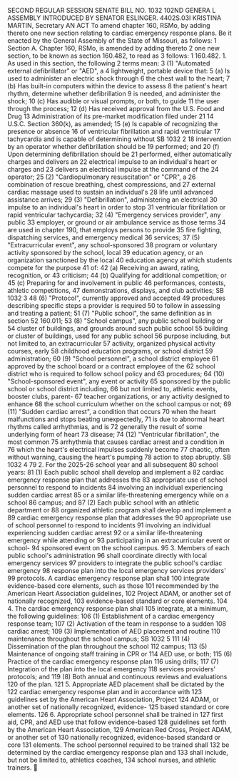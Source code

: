 SECOND REGULAR SESSION
SENATE BILL NO. 1032
102ND GENERA L ASSEMBLY
INTRODUCED BY SENATOR ESLINGER.
4402S.03I KRISTINA MARTIN, Secretary
AN ACT
To amend chapter 160, RSMo, by adding thereto one new section relating to cardiac emergency
response plans.
Be it enacted by the General Assembly of the State of Missouri, as follows:
1 Section A. Chapter 160, RSMo, is amended by adding thereto
2 one new section, to be known as section 160.482, to read as
3 follows:
1 160.482. 1. As used in this section, the following
2 terms mean:
3 (1) "Automated external defibrillator" or "AED", a
4 lightweight, portable device that:
5 (a) Is used to administer an electric shock through
6 the chest wall to the heart;
7 (b) Has built-in computers within the device to assess
8 the patient's heart rhythm, determine whether defibrillation
9 is needed, and administer the shock;
10 (c) Has audible or visual prompts, or both, to guide
11 the user through the process;
12 (d) Has received approval from the U.S. Food and Drug
13 Administration of its pre-market modification filed under 21
14 U.S.C. Section 360(k), as amended;
15 (e) Is capable of recognizing the presence or absence
16 of ventricular fibrillation and rapid ventricular
17 tachycardia and is capable of determining without
SB 1032 2
18 intervention by an operator whether defibrillation should be
19 performed; and
20 (f) Upon determining defibrillation should be
21 performed, either automatically charges and delivers an
22 electrical impulse to an individual's heart or charges and
23 delivers an electrical impulse at the command of the
24 operator;
25 (2) "Cardiopulmonary resuscitation" or "CPR", a
26 combination of rescue breathing, chest compressions, and
27 external cardiac massage used to sustain an individual's
28 life until advanced assistance arrives;
29 (3) "Defibrillation", administering an electrical
30 impulse to an individual's heart in order to stop
31 ventricular fibrillation or rapid ventricular tachycardia;
32 (4) "Emergency services provider", any public
33 employer, or ground or air ambulance service as those terms
34 are used in chapter 190, that employs persons to provide
35 fire fighting, dispatching services, and emergency medical
36 services;
37 (5) "Extracurricular event", any school-sponsored
38 program or voluntary activity sponsored by the school, local
39 education agency, or an organization sanctioned by the local
40 education agency at which students compete for the purpose
41 of:
42 (a) Receiving an award, rating, recognition, or
43 criticism;
44 (b) Qualifying for additional competition; or
45 (c) Preparing for and involvement in public
46 performances, contests, athletic competitions,
47 demonstrations, displays, and club activities;
SB 1032 3
48 (6) "Protocol", currently approved and accepted
49 procedures describing specific steps a provider is required
50 to follow in assessing and treating a patient;
51 (7) "Public school", the same definition as in section
52 160.011;
53 (8) "School campus", any public school building or
54 cluster of buildings, and grounds around such public school
55 building or cluster of buildings, used for any public school
56 purpose including, but not limited to, an extracurricular
57 activity, organized physical activity courses, early
58 childhood education programs, or school district
59 administration;
60 (9) "School personnel", a school district employee
61 approved by the school board or a contract employee of the
62 school district who is required to follow school policy and
63 procedures;
64 (10) "School-sponsored event", any event or activity
65 sponsored by the public school or school district including,
66 but not limited to, athletic events, booster clubs, parent-
67 teacher organizations, or any activity designed to enhance
68 the school curriculum whether on the school campus or not;
69 (11) "Sudden cardiac arrest", a condition that occurs
70 when the heart malfunctions and stops beating unexpectedly,
71 is due to abnormal heart rhythms called arrhythmias, and is
72 generally the result of some underlying form of heart
73 disease;
74 (12) "Ventricular fibrillation", the most common
75 arrhythmia that causes cardiac arrest and a condition in
76 which the heart's electrical impulses suddenly become
77 chaotic, often without warning, causing the heart's pumping
78 action to stop abruptly.
SB 1032 4
79 2. For the 2025-26 school year and all subsequent
80 school years:
81 (1) Each public school shall develop and implement a
82 cardiac emergency response plan that addresses the
83 appropriate use of school personnel to respond to incidents
84 involving an individual experiencing sudden cardiac arrest
85 or a similar life-threatening emergency while on a school
86 campus; and
87 (2) Each public school with an athletic department or
88 organized athletic program shall develop and implement a
89 cardiac emergency response plan that addresses the
90 appropriate use of school personnel to respond to incidents
91 involving an individual experiencing sudden cardiac arrest
92 or a similar life-threatening emergency while attending or
93 participating in an extracurricular event or school-
94 sponsored event on the school campus.
95 3. Members of each public school's administration
96 shall coordinate directly with local emergency services
97 providers to integrate the public school's cardiac emergency
98 response plan into the local emergency services providers'
99 protocols. A cardiac emergency response plan shall
100 integrate evidence-based core elements, such as those
101 recommended by the American Heart Association guidelines,
102 Project ADAM, or another set of nationally recognized,
103 evidence-based standard or core elements.
104 4. The cardiac emergency response plan shall
105 integrate, at a minimum, the following guidelines:
106 (1) Establishment of a cardiac emergency response team;
107 (2) Activation of the team in response to a sudden
108 cardiac arrest;
109 (3) Implementation of AED placement and routine
110 maintenance throughout the school campus;
SB 1032 5
111 (4) Dissemination of the plan throughout the school
112 campus;
113 (5) Maintenance of ongoing staff training in CPR or
114 AED use, or both;
115 (6) Practice of the cardiac emergency response plan
116 using drills;
117 (7) Integration of the plan into the local emergency
118 services providers' protocols; and
119 (8) Both annual and continuous reviews and evaluations
120 of the plan.
121 5. Appropriate AED placement shall be dictated by the
122 cardiac emergency response plan and in accordance with
123 guidelines set by the American Heart Association, Project
124 ADAM, or another set of nationally recognized, evidence-
125 based standard or core elements.
126 6. Appropriate school personnel shall be trained in
127 first aid, CPR, and AED use that follow evidence-based
128 guidelines set forth by the American Heart Association,
129 American Red Cross, Project ADAM, or another set of
130 nationally recognized, evidence-based standard or core
131 elements. The school personnel required to be trained shall
132 be determined by the cardiac emergency response plan and
133 shall include, but not be limited to, athletics coaches,
134 school nurses, and athletic trainers.
